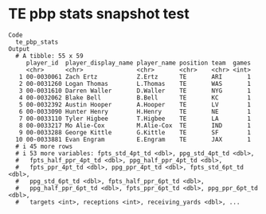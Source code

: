 # TE pbp stats snapshot test

    Code
      te_pbp_stats
    Output
      # A tibble: 55 x 59
         player_id  player_display_name player_name position team  games
         <chr>      <chr>               <chr>       <chr>    <chr> <int>
       1 00-0030061 Zach Ertz           Z.Ertz      TE       ARI       1
       2 00-0031260 Logan Thomas        L.Thomas    TE       WAS       1
       3 00-0031610 Darren Waller       D.Waller    TE       NYG       1
       4 00-0032062 Blake Bell          B.Bell      TE       KC        1
       5 00-0032392 Austin Hooper       A.Hooper    TE       LV        1
       6 00-0033090 Hunter Henry        H.Henry     TE       NE        1
       7 00-0033110 Tyler Higbee        T.Higbee    TE       LA        1
       8 00-0033217 Mo Alie-Cox         M.Alie-Cox  TE       IND       1
       9 00-0033288 George Kittle       G.Kittle    TE       SF        1
      10 00-0033881 Evan Engram         E.Engram    TE       JAX       1
      # i 45 more rows
      # i 53 more variables: fpts_std_4pt_td <dbl>, ppg_std_4pt_td <dbl>,
      #   fpts_half_ppr_4pt_td <dbl>, ppg_half_ppr_4pt_td <dbl>,
      #   fpts_ppr_4pt_td <dbl>, ppg_ppr_4pt_td <dbl>, fpts_std_6pt_td <dbl>,
      #   ppg_std_6pt_td <dbl>, fpts_half_ppr_6pt_td <dbl>,
      #   ppg_half_ppr_6pt_td <dbl>, fpts_ppr_6pt_td <dbl>, ppg_ppr_6pt_td <dbl>,
      #   targets <int>, receptions <int>, receiving_yards <dbl>, ...

